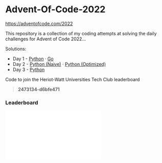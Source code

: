 
# Advent-Of-Code-2022

https://adventofcode.com/2022

This repository is a collection of my coding attempts at solving the daily challenges for Advent of Code 2022...


Solutions:

- Day 1 - [Python](./day_1/solution.ipynb) · [Go](./day_1/solution.go)
- Day 2 - [Python (Naive)](./day_2/solution.ipynb) · [Python (Optimized)](./day_2/solution.py)
- Day 3 - [Python](./day_3/solution.ipynb)


Code to join the Heriot-Watt Universities Tech Club leaderboard 
> **2473134-d6bfe471**

### Leaderboard

![Leaderboard](leaderboard.html)


